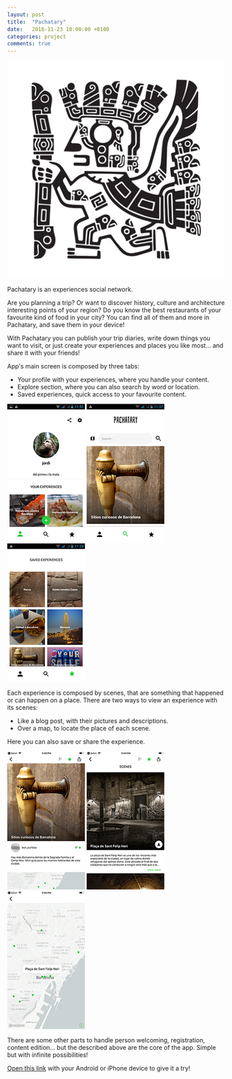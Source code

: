 ```yaml
---
layout: post
title:  "Pachatary"
date:   2018-11-23 10:00:00 +0100
categories: project
comments: true
---
```


![Pachatary](/assets/images/pachatary_icon.png)

Pachatary is an experiences social network.

Are you planning a trip?
Or want to discover history, culture and architecture interesting points of your region?
Do you know the best restaurants of your favourite kind of food in your city?
You can find all of them and more in Pachatary, and save them in your device!

With Pachatary you can publish your trip diaries,
write down things you want to visit,
or just create your experiences and places you like most...
and share it with your friends!

App's main screen is composed by three tabs:

* Your profile with your experiences, where you handle your content.
* Explore section, where you can also search by word or location.
* Saved experiences, quick access to your favourite content.

![MyExperiences](/assets/images/myexperiences-screenshot.png)
![Explore](/assets/images/explore-screenshot.png)
![Saved](/assets/images/saved-screenshot.png)

Each experience is composed by scenes,
that are something that happened or can happen on a place.
There are two ways to view an experience with its scenes:

* Like a blog post, with their pictures and descriptions.
* Over a map, to locate the place of each scene.

Here you can also save or share the experience.

![Experience](/assets/images/experience-screenshot.png)
![Scenes](/assets/images/scenes-screenshot.png)
![Map](/assets/images/map-screenshot.png)

There are some other parts to handle person welcoming, registration, content edition...
but the described above are the core of the app.
Simple but with infinite possibilities!

[Open this link](https://pachatary.com/open) with your Android or iPhone device to give it a try!
